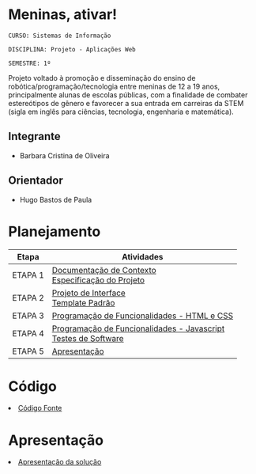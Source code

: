 # Meninas, ativar!

`CURSO: Sistemas de Informação`

`DISCIPLINA: Projeto - Aplicações Web`

`SEMESTRE: 1º`

Projeto voltado à promoção e disseminação do ensino de robótica/programação/tecnologia entre meninas de 12 a 19 anos, principalmente alunas de escolas públicas, com a finalidade de combater estereótipos de gênero e favorecer a sua entrada em carreiras da STEM (sigla em inglês para ciências, tecnologia, engenharia e matemática).

## Integrante

* Barbara Cristina de Oliveira

## Orientador

* Hugo Bastos de Paula

# Planejamento

| Etapa         | Atividades |
|  :----:   | ----------- |
| ETAPA 1         |[Documentação de Contexto](docs/context.md) <br> [Especificação do Projeto](docs/especification.md) |
| ETAPA 2         |[Projeto de Interface](docs/interface.md) <br> [Template Padrão](docs/template.md) |
| ETAPA 3         |[Programação de Funcionalidades - HTML e CSS](docs/development.md) |
| ETAPA 4        |[Programação de Funcionalidades - Javascript](docs/development.md) <br> [Testes de Software ](docs/tests.md) |
| ETAPA 5         | [Apresentação](presentation/README.md) |

# Código

<li><a href="src/README.md"> Código Fonte</a></li>

# Apresentação

<li><a href="presentation/README.md"> Apresentação da solução</a></li>
